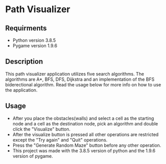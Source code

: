 # Path Visualizer

## Requirments
- Python version 3.8.5
- Pygame version 1.9.6

## Description
This path visualizer application utilizes five search algorithms. The algorithms are A*, BFS, DFS, Dijkstra and an 
implementation of the BFS biderectional algorithm. Read the usage below for more info on how to use the application.

## Usage 
- After you place the obstacles(walls) and select a cell as the starting node and a cell as the destination node, pick an algorithm and double click the "Visualize" button.
- After the visualize button is pressed all other operations are restricted except the "Try again" and "Quit" operations.
- Press the "Generate Random Maze" button before any other operation.
- This project was made with the 3.8.5 version of python and the 1.9.6 version of pygame.
